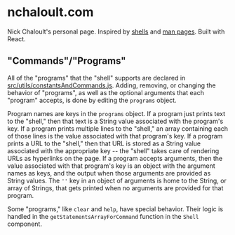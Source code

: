# nchaloult.com

Nick Chaloult's personal page. Inspired by [shells](https://en.wikipedia.org/wiki/Unix_shell) and [man pages](https://en.wikipedia.org/wiki/Man_page). Built with React.

## "Commands"/"Programs"

All of the "programs" that the "shell" supports are declared in [src/utils/constantsAndCommands.js](src/utils/constantsAndCommands.js). Adding, removing, or changing the behavior of "programs", as well as the optional arguments that each "program" accepts, is done by editing the `programs` object.

Program names are keys in the `programs` object. If a program just prints text to the "shell," then that text is a String value associated with the program's key. If a program prints multiple lines to the "shell," an array containing each of those lines is the value associated with that program's key. If a program prints a URL to the "shell," then that URL is stored as a String value associated with the appropriate key -- the "shell" takes care of rendering URLs as hyperlinks on the page. If a program accepts arguments, then the value associated with that program's key is an object with the argument names as keys, and the output when those arguments are provided as String values. The `''` key in an object of arguments is home to the String, or array of Strings, that gets printed when no arguments are provided for that program.

Some "programs," like `clear` and `help`, have special behavior. Their logic is handled in the `getStatementsArrayForCommand` function in the `Shell` component.

